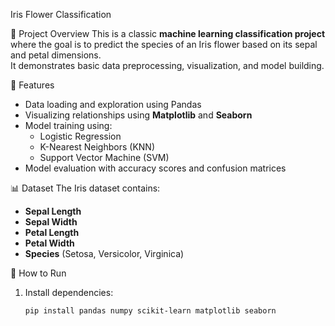 Iris Flower Classification

📌 Project Overview
This is a classic **machine learning classification project** where the goal is to predict the species of an Iris flower based on its sepal and petal dimensions.  
It demonstrates basic data preprocessing, visualization, and model building.

📂 Features
- Data loading and exploration using Pandas
- Visualizing relationships using **Matplotlib** and **Seaborn**
- Model training using:
  - Logistic Regression
  - K-Nearest Neighbors (KNN)
  - Support Vector Machine (SVM)
- Model evaluation with accuracy scores and confusion matrices

📊 Dataset
The Iris dataset contains:
- **Sepal Length**
- **Sepal Width**
- **Petal Length**
- **Petal Width**
- **Species** (Setosa, Versicolor, Virginica)

🚀 How to Run
1. Install dependencies:
   ```bash
   pip install pandas numpy scikit-learn matplotlib seaborn
